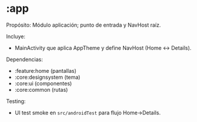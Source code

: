 # :app

Propósito: Módulo aplicación; punto de entrada y NavHost raíz.

Incluye:
- MainActivity que aplica AppTheme y define NavHost (Home ↔ Details).

Dependencias:
- :feature:home (pantallas)
- :core:designsystem (tema)
- :core:ui (componentes)
- :core:common (rutas)

Testing:
- UI test smoke en `src/androidTest` para flujo Home→Details.
